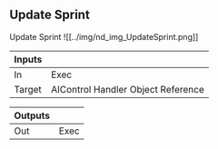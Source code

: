 ## Update Sprint
Update Sprint
![[../img/nd_img_UpdateSprint.png]]

|Inputs||
|--|--|
| In | Exec |
| Target | AIControl Handler Object Reference |

|Outputs||
|--|--|
| Out | Exec |
